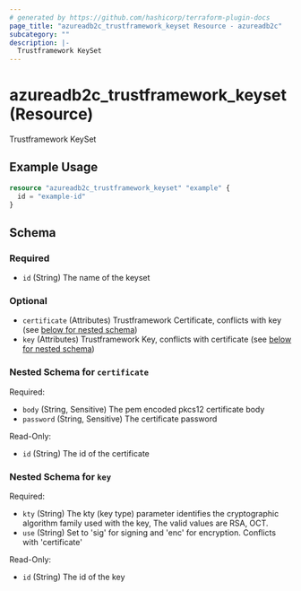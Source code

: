 ```yaml
---
# generated by https://github.com/hashicorp/terraform-plugin-docs
page_title: "azureadb2c_trustframework_keyset Resource - azureadb2c"
subcategory: ""
description: |-
  Trustframework KeySet
---
```


# azureadb2c_trustframework_keyset (Resource)

Trustframework KeySet

## Example Usage

```terraform
resource "azureadb2c_trustframework_keyset" "example" {
  id = "example-id"
}
```

<!-- schema generated by tfplugindocs -->
## Schema

### Required

- `id` (String) The name of the keyset

### Optional

- `certificate` (Attributes) Trustframework Certificate, conflicts with key (see [below for nested schema](#nestedatt--certificate))
- `key` (Attributes) Trustframework Key, conflicts with certificate (see [below for nested schema](#nestedatt--key))

<a id="nestedatt--certificate"></a>
### Nested Schema for `certificate`

Required:

- `body` (String, Sensitive) The pem encoded pkcs12 certificate body
- `password` (String, Sensitive) The certificate password

Read-Only:

- `id` (String) The id of the certificate


<a id="nestedatt--key"></a>
### Nested Schema for `key`

Required:

- `kty` (String) The kty (key type) parameter identifies the cryptographic algorithm family used with the key, The valid values are RSA, OCT.
- `use` (String) Set to 'sig' for signing and 'enc' for encryption. Conflicts with 'certificate'

Read-Only:

- `id` (String) The id of the key
